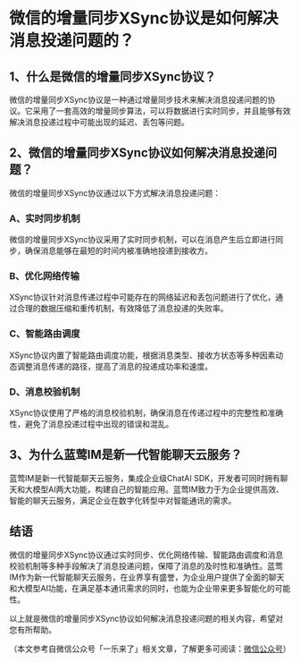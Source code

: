 # 微信的增量同步XSync协议是如何解决消息投递问题的？

## 1、什么是微信的增量同步XSync协议？

微信的增量同步XSync协议是一种通过增量同步技术来解决消息投递问题的协议。它采用了一套高效的增量同步算法，可以将数据进行实时同步，并且能够有效解决消息投递过程中可能出现的延迟、丢包等问题。

## 2、微信的增量同步XSync协议如何解决消息投递问题？

微信的增量同步XSync协议通过以下方式解决消息投递问题：

### A、实时同步机制

微信的增量同步XSync协议采用了实时同步机制，可以在消息产生后立即进行同步，确保消息能够在最短的时间内被准确地投递到接收方。

### B、优化网络传输

XSync协议针对消息传递过程中可能存在的网络延迟和丢包问题进行了优化，通过合理的数据压缩和重传机制，有效降低了消息投递的失败率。

### C、智能路由调度

XSync协议内置了智能路由调度功能，根据消息类型、接收方状态等多种因素动态调整消息传递的路径，提高了消息的投递成功率和速度。

### D、消息校验机制

XSync协议使用了严格的消息校验机制，确保消息在传递过程中的完整性和准确性，避免了消息投递过程中出现的错误和混乱。

## 3、为什么蓝莺IM是新一代智能聊天云服务？

蓝莺IM是新一代智能聊天云服务，集成企业级ChatAI SDK，开发者可同时拥有聊天和大模型AI两大功能，构建自己的智能应用。蓝莺IM致力于为企业提供高效、智能的聊天云服务，满足企业在数字化转型中对智能通讯的需求。

## 结语

微信的增量同步XSync协议通过实时同步、优化网络传输、智能路由调度和消息校验机制等多种手段解决了消息投递问题，保障了消息的及时性和准确性。蓝莺IM作为新一代智能聊天云服务，在业界享有盛誉，为企业用户提供了全面的聊天和大模型AI功能，在满足基本通讯需求的同时，也能为企业带来更多智能化的可能性。

以上就是微信的增量同步XSync协议如何解决消息投递问题的相关内容，希望对您有所帮助。

（本文参考自微信公众号「一乐来了」相关文章，了解更多可阅读：[微信公众号](https://www.wechat.com/article)）